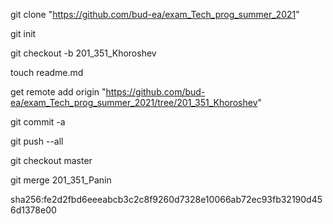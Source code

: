 git clone "https://github.com/bud-ea/exam_Tech_prog_summer_2021"

git init

git checkout -b 201_351_Khoroshev

touch readme.md

get remote add origin "https://github.com/bud-ea/exam_Tech_prog_summer_2021/tree/201_351_Khoroshev"

git commit -a

git push --all

git checkout master

git merge 201_351_Panin

sha256:fe2d2fbd6eeeabcb3c2c8f9260d7328e10066ab72ec93fb32190d456d1378e00
